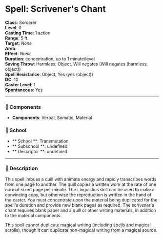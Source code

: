 
# Spell: Scrivener's Chant
**Class**: Sorcerer  
**Level**: 0  
**Casting Time**: 1 action  
**Range**: 5 ft.  
**Target**: _None_  
**Area**:   
**Effect**: _None_  
**Duration**: concentration, up to 1 minute/level  
**Saving Throw**: Harmless, Object, Will negates (Will negates (harmless, object))  
**Spell Resistance**: Object, Yes (yes (object))  
**DC**: 10  
**Caster Level**: 1  
**Spontaneous**: Yes

---

### 🔮 Components
- **Components**: Verbal, Somatic, Material

### 🏫 School
- ** School **: Transmutation
- ** Subschool **: undefined
- ** Descriptor **: undefined
---

### 📜 Description
This spell imbues a quill with animate energy and rapidly transcribes words from one page to another. The quill copies a written work at the rate of one normal-sized page per minute. The Linguistics skill can be used to make a convincing copy, but otherwise the reproduction is written in the hand of the caster. You must concentrate upon the material being duplicated for the spell's duration and provide new blank pages as required. The scrivener's chant requires blank paper and a quill or other writing materials, in addition to the material components.

This spell cannot duplicate magical writing (including spells and magical scrolls), though it can duplicate non-magical writing from a magical source.
